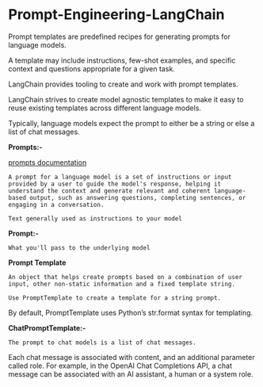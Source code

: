 # Prompt-Engineering-LangChain

Prompt templates are predefined recipes for generating prompts for language models.

A template may include instructions, few-shot examples, and specific context and questions appropriate for a given task.

LangChain provides tooling to create and work with prompt templates.

LangChain strives to create model agnostic templates to make it easy to reuse existing templates across different language models.

Typically, language models expect the prompt to either be a string or else a list of chat messages.


**Prompts:-**

[prompts documentation](https://python.langchain.com/docs/modules/model_io/prompts/quick_start)


`A prompt for a language model is a set of instructions or input provided by a user to guide the model's response, helping it understand the context and generate relevant and coherent language-based output, such as answering questions, completing sentences, or engaging in a conversation.`

`Text generally used as instructions to your model`



**Prompt:-**

`What you'll pass to the underlying model`

**Prompt Template**

`An object that helps create prompts based on a combination of user input, other non-static information and a fixed template string.`

`Use PromptTemplate to create a template for a string prompt.`

By default, PromptTemplate uses Python’s str.format syntax for templating.


**ChatPromptTemplate:-**


`The prompt to chat models is a list of chat messages.`

Each chat message is associated with content, and an additional parameter called role. For example, in the OpenAI Chat Completions API, a chat message can be associated with an AI assistant, a human or a system role.



